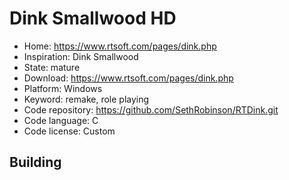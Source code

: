 # Dink Smallwood HD

- Home: https://www.rtsoft.com/pages/dink.php
- Inspiration: Dink Smallwood
- State: mature
- Download: https://www.rtsoft.com/pages/dink.php
- Platform: Windows
- Keyword: remake, role playing
- Code repository: https://github.com/SethRobinson/RTDink.git
- Code language: C
- Code license: Custom

## Building
